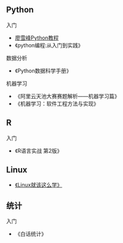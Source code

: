 ## Python
入门

+ [廖雪峰Python教程](https://www.liaoxuefeng.com/wiki/1016959663602400)
+ 《python编程:从入门到实践》

数据分析

+ 《Python数据科学手册》

机器学习

+ 《阿里云天池大赛赛题解析——机器学习篇》
+ 《机器学习：软件工程方法与实现》

## R

入门

+ 《R语言实战 第2版》

## Linux

+ [《Linux就该这么学》](https://www.linuxprobe.com/basic-learning-00.html)

## 统计

入门

+ 《白话统计》
